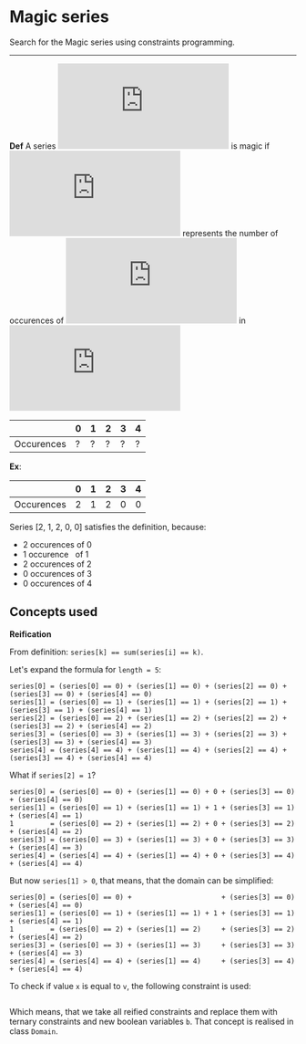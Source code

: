 # Magic series

Search for the Magic series using constraints programming.

----------------------

__Def__ A series ![Series](https://latex.codecogs.com/gif.latex?S%3D%28S_0%2C%20S_1%2C%20...%2C%20S_n%29) is magic if ![S_i](https://latex.codecogs.com/gif.latex?S_i) represents the number of occurences of ![i](https://latex.codecogs.com/gif.latex?i) in ![S](https://latex.codecogs.com/gif.latex?S)


|   | 0 | 1 | 2 | 3 | 4 |
|---|---|---|---|---|---|
|Occurences| ? | ? | ? | ? | ? |

**Ex**:

|   | 0 | 1 | 2 | 3 | 4 |
|---|---|---|---|---|---|
|Occurences| 2 | 1 | 2 | 0 | 0 |

Series [2, 1, 2, 0, 0] satisfies the definition, because:

 - 2 occurences of 0
 - 1 occurence&nbsp;&nbsp;  of 1
 - 2 occurences of 2
 - 0 occurences of 3
 - 0 occurences of 4

## Concepts used

**Reification**

From definition: `series[k] == sum(series[i] == k)`.

Let's expand the formula for `length = 5`:

```
series[0] = (series[0] == 0) + (series[1] == 0) + (series[2] == 0) + (series[3] == 0) + (series[4] == 0)
series[1] = (series[0] == 1) + (series[1] == 1) + (series[2] == 1) + (series[3] == 1) + (series[4] == 1)
series[2] = (series[0] == 2) + (series[1] == 2) + (series[2] == 2) + (series[3] == 2) + (series[4] == 2)
series[3] = (series[0] == 3) + (series[1] == 3) + (series[2] == 3) + (series[3] == 3) + (series[4] == 3)
series[4] = (series[4] == 4) + (series[1] == 4) + (series[2] == 4) + (series[3] == 4) + (series[4] == 4)
```

What if `series[2] = 1`?

```
series[0] = (series[0] == 0) + (series[1] == 0) + 0 + (series[3] == 0) + (series[4] == 0)
series[1] = (series[0] == 1) + (series[1] == 1) + 1 + (series[3] == 1) + (series[4] == 1)
1         = (series[0] == 2) + (series[1] == 2) + 0 + (series[3] == 2) + (series[4] == 2)
series[3] = (series[0] == 3) + (series[1] == 3) + 0 + (series[3] == 3) + (series[4] == 3)
series[4] = (series[4] == 4) + (series[1] == 4) + 0 + (series[3] == 4) + (series[4] == 4)
```

But now `series[1] > 0`, that means, that the domain can be simplified:

```
series[0] = (series[0] == 0) +                      + (series[3] == 0) + (series[4] == 0)
series[1] = (series[0] == 1) + (series[1] == 1) + 1 + (series[3] == 1) + (series[4] == 1)
1         = (series[0] == 2) + (series[1] == 2)     + (series[3] == 2) + (series[4] == 2)
series[3] = (series[0] == 3) + (series[1] == 3)     + (series[3] == 3) + (series[4] == 3)
series[4] = (series[4] == 4) + (series[1] == 4)     + (series[3] == 4) + (series[4] == 4)
```

To check if value `x` is equal to `v`, the following constraint is used:

``` ((b == 1) & (x == v)) | ((b == 0) & (x != v))
```

Which means, that we take all reified constraints and replace them with ternary constraints and new boolean variables `b`. That concept is realised in class `Domain`.
